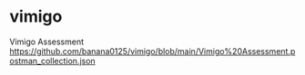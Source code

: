 # vimigo
Vimigo Assessment
https://github.com/banana0125/vimigo/blob/main/Vimigo%20Assessment.postman_collection.json
